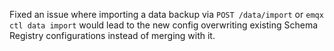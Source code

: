 Fixed an issue where importing a data backup via `POST /data/import` or `emqx ctl data import` would lead to the new config overwriting existing Schema Registry configurations instead of merging with it.
